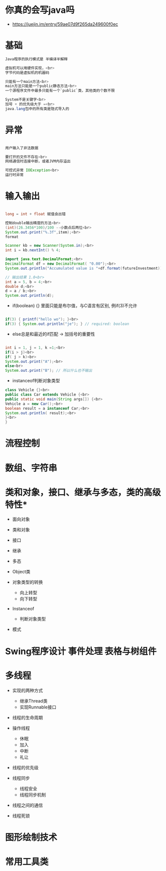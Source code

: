 # 你真的会写java吗

- <https://juejin.im/entry/59ae07d9f265da249600f0ec>

# 基础

```java
Java程序的执行模式是 半编译半解释

虚拟机可以用硬件实现，<br>
字节代码是虚拟机的机器码

只能有一个main方法<br>
main方法只能是一个public静态方法<br>
一个源程序文件中最多只能有一个`public`类，其他类的个数不限

System不是关键字<br>
加号 + 的优先级大于 =<br>
java.lang包中的所有类是隐式导入的
```

# 异常

```java

用户输入了非法数据

要打开的文件不存在<br>
网络通信时连接中断，或者JVM内存溢出

可控式异常 IOException<br>
运行时异常
```

# 输入输出

```java

long = int + float 赋值会出错

控制double输出精度的方法<br>
(int)(26.3456*100)/100 --小数点后两位<br>
System.out.print("%.3f",item);<br>
format

Scanner kb = new Scanner(System.in);<br>
int i = kb.nextInt() % 4;

import java.text.DecimalFormat;<br>
DecimalFormat df = new DecimalFormat( "0.00");<br>
System.out.println("Accumulated value is "+df.format(futureInvestment));

// 输出结果 1.0<br>
int a = 5, b = 4;<br>
double d;<br>
d = a / b;<br>
System.out.println(d);
```

- if(boolean) {} 里面只能是布尔值，与C语言有区别, 例if(3)不允许

```java

if(3) { printf("hello wo"); }<br>
if(3) { System.out.println("je"); } // required: boolean
```

- else总是和最近的if匹配 -> 加括号的重要性

```java

int i = 1, j = 1, k =1;<br>
if(i > j)<br>
if( j > k)<br>
System.out.print("A");<br>
else<br>
System.out.print("B"); // 所以什么也不输出
```

- instanceof判断对象类型

```java
class Vehicle {}<br>
public class Car extends Vehicle {<br>
public static void main(String args[]) {<br>
Vehicle a = new Car();<br>
boolean result = a instanceof Car;<br>
System.out.println( result);<br>
}<br>
}
```

# 流程控制

# 数组、字符串

# 类和对象，接口、继承与多态，类的高级特性*

- 面向对象
- 类和对象
- 接口
- 继承
- 多态
- Object类
- 对象类型的转换

  - 向上转型
  - 向下转型

- Instanceof

  - 判断对象类型

- 模式

# Swing程序设计 事件处理 表格与树组件

# 多线程

- 实现的两种方式

  - 继承Thread类
  - 实现Runnable接口

- 线程的生命周期

- 操作线程

  - 休眠
  - 加入
  - 中断
  - 礼让

- 线程的优先级

- 线程同步

  - 线程安全
  - 线程同步机制

- 线程之间的通信

- 线程死锁

# 图形绘制技术

# 常用工具类
